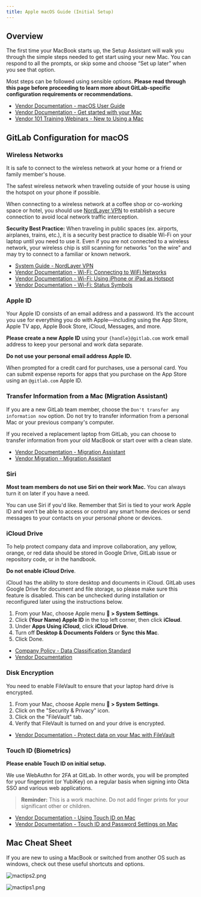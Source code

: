 ```yaml
---
title: Apple macOS Guide (Initial Setup)
---
```


## Overview

The first time your MacBook starts up, the Setup Assistant will walk you through the simple steps needed to get start using your new Mac. You can respond to all the prompts, or skip some and choose “Set up later” when you see that option.

Most steps can be followed using sensible options. **Please read through this page before proceeding to learn more about GitLab-specific configuration requirements or recommendations.**

- [Vendor Documentation - macOS User Guide](https://support.apple.com/guide/mac-help/welcome/14.0/mac)
- [Vendor Documentation - Get started with your Mac](https://support.apple.com/guide/mac-help/get-started-with-your-mac-mchl3a2c2cb0/mac)
- [Vendor 101 Training Webinars - New to Using a Mac](https://events.apple.com/content/events/pst/us/en/default.html?token=xww6uj7woR0X9A3Y9qIMRkNVdH60MurN7MAvJSY75sHQxWqaTEhMjEmalXqC7MMJuZhb5dzJ1P9mLUXaAAfCMipX6qVTaNqFY_njjpamZQfrSbMYEpe-edwBN1r5nI4t-GCxEY8&a=1&l=e)

## GitLab Configuration for macOS

### Wireless Networks

It is safe to connect to the wireless network at your home or a friend or family member's house.

The safest wireless network when traveling outside of your house is using the hotspot on your phone if possible.

When connecting to a wireless network at a coffee shop or co-working space or hotel, you should use [NordLayer VPN](/handbook/security/corporate/systems/vpn) to establish a secure connection to avoid local network traffic interception.

**Security Best Practice:** When traveling in public spaces (ex. airports, airplanes, trains, etc.), it is a security best practice to disable Wi-Fi on your laptop until you need to use it. Even if you are not connected to a wireless network, your wireless chip is still scanning for networks "on the wire" and may try to connect to a familiar or known network.

- [System Guide - NordLayer VPN](/handbook/security/corporate/systems/vpn)
- [Vendor Documentation - Wi-Fi: Connecting to WiFi Networks](https://support.apple.com/guide/mac-help/use-the-wi-fi-status-menu-on-mac-mchlfad426fa/14.0/mac/14.0)
- [Vendor Documentation - Wi-Fi: Using iPhone or iPad as Hotspot](https://support.apple.com/guide/mac-help/iphone-ipad-connect-mac-internet-mchl7594e36f/14.0/mac/14.0)
- [Vendor Documentation - Wi-Fi: Status Symbols](https://support.apple.com/guide/mac-help/wi-fi-menu-icons-on-mac-mchlcedc581e/mac)

### Apple ID

Your Apple ID consists of an email address and a password. It’s the account you use for everything you do with Apple—including using the App Store, Apple TV app, Apple Book Store, iCloud, Messages, and more.

**Please create a new Apple ID** using your `{handle}@gitlab.com` work email address to keep your personal and work data separate.

**Do not use your personal email address Apple ID.**

When prompted for a credit card for purchases, use a personal card. You can submit expense reports for apps that you purchase on the App Store using an `@gitlab.com` Apple ID.

### Transfer Information from a Mac (Migration Assistant)

If you are a new GitLab team member, choose the `Don't transfer any information now` option. Do not try to transfer information from a personal Mac or your previous company's computer.

If you received a replacement laptop from GitLab, you can choose to transfer information from your old MacBook or start over with a clean slate.

- [Vendor Documentation - Migration Assistant](https://support.apple.com/guide/mac-help/transfer-information-mac-computer-device-mh27921/14.0/mac/14.0)
- [Vendor Migration - Migration Assistant](https://support.apple.com/en-us/102613)

### Siri

**Most team members do not use Siri on their work Mac.** You can always turn it on later if you have a need.

You can use Siri if you'd like. Remember that Siri is tied to your work Apple ID and won't be able to access or control any smart home devices or send messages to your contacts on your personal phone or devices.

### iCloud Drive

To help protect company data and improve collaboration, any yellow, orange, or red data should be stored in Google Drive, GitLab issue or repository code, or in the handbook.

**Do not enable iCloud Drive**.

iCloud has the ability to store desktop and documents in iCloud. GitLab uses Google Drive for document and file storage, so please make sure this feature is disabled. This can be unchecked during installation or reconfigured later using the instructions below.

1. From your Mac, choose Apple menu ** > System Settings**.
2. Click **(Your Name) Apple ID** in the top left corner, then click **iCloud**.
3. Under **Apps Using iCloud**, click **iCloud Drive**.
4. Turn off **Desktop & Documents Folders** or **Sync this Mac**.
5. Click Done.

- [Company Policy - Data Classification Standard](/handbook/security/data-classification-standard/)
- [Vendor Documentation](https://support.apple.com/en-us/109344)

### Disk Encryption

You need to enable FileVault to ensure that your laptop hard drive is encrypted.

1. From your Mac, choose Apple menu ** > System Settings**.
2. Click on the "Security & Privacy" icon.
3. Click on the "FileVault" tab.
4. Verify that FileVault is turned on and your drive is encrypted.

- [Vendor Documentation - Protect data on your Mac with FileVault](https://support.apple.com/guide/mac-help/protect-data-on-your-mac-with-filevault-mh11785/mac)

### Touch ID (Biometrics)

**Please enable Touch ID on initial setup.**

We use WebAuthn for 2FA at GitLab. In other words, you will be prompted for your fingerprint (or YubiKey) on a regular basis when signing into Okta SSO and various web applications.

> **Reminder:** This is a work machine. Do not add finger prints for your significant other or children.

- [Vendor Documentation - Using Touch ID on Mac](https://support.apple.com/guide/mac-help/use-touch-id-mchl16fbf90a/14.0/mac/14.0)
- [Vendor Documentation - Touch ID and Password Settings on Mac](https://support.apple.com/guide/mac-help/touch-id-password-settings-on-mac-mchl319754b3/14.0/mac/14.0)

## Mac Cheat Sheet

If you are new to using a MacBook or switched from another OS such as windows, check out these useful shortcuts and options.

![mactips2.png](/handbook/security/corporate/systems/macos/guides/setup/images/mactips2.png)

![mactips1.png](/handbook/security/corporate/systems/macos/guides/setup/images/mactips1.png)
